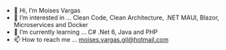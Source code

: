 - 👋 Hi, I’m Moises Vargas
- 👀 I’m interested in ... Clean Code, Clean Architecture, .NET MAUI, Blazor, Microservices and Docker
- 🌱 I’m currently learning ... C# .Net 6, Java and PHP
- 📫 How to reach me ... moises.vargas.gil@hotmail.com

<!---
Ignite427/Ignite427 is a ✨ special ✨ repository because its `README.md` (this file) appears on your GitHub profile.
You can click the Preview link to take a look at your changes.
--->
